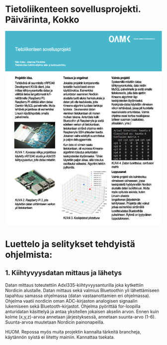 
# Tietoliikenteen sovellusprojekti. Päivärinta, Kokko

![Posteri](https://github.com/PaivarintaJohannes/TietoliikenteenSovellusprojekti/blob/main/posteri.png)

# Luettelo ja selitykset tehdyistä ohjelmista:

## 1. Kiihtyvyysdatan mittaus ja lähetys
Datan mittaus toteutettiin Adxl335-kiihtyvyysanturilla joka kytkettiin Nordicin alustalle. Datan mittaus sekä valmius Bluetoothin yli lähettämiseen tapahtuu samassa ohjelmassa (datan vastaanottamien eri ohjelmassa).
Ohjelma vaatii nordicin oman ADC-kirjaston analogisen signaalin lukemiseen sekä Bluetooth-kirjastot. Ohjelma pyörittää for-loopilla anturidatan käsittelyä ja antaa yksitellen jokaisen akselin arvon. 
Ennen kuin kolme (x,y,z)-arvoa annetaan järjestyksessä, annetaan suunta-arvo (1-6). Suunta-arvoa muutetaan Nordicin painonapeilla.  


HUOM. Repossa myös muita projektin kannalta tärkeitä brancheja, käytännön syistä ei liitetty mainiin. Kannattaa tsekata.




